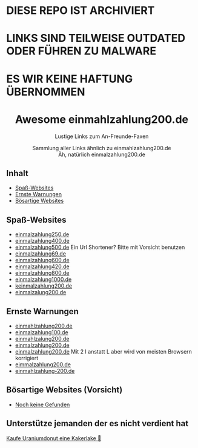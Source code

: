 # DIESE REPO IST ARCHIVIERT
# LINKS SIND TEILWEISE OUTDATED ODER FÜHREN ZU MALWARE
# ES WIR KEINE HAFTUNG ÜBERNOMMEN



<div align="center">

<!-- title -->

<!--lint ignore no-dead-urls-->

# Awesome einmahlzahlung200.de
<!-- subtitle -->

Lustige Links zum An-Freunde-Faxen

<!-- description -->

Sammlung aller Links ähnlich zu einmahlzahlung200.de  
Äh, natürlich einmalzahlung200.de

</div>

<!-- TOC -->

## Inhalt

- [Spaß-Websites](#spaß-websites)
- [Ernste Warnungen](#ernste-warnungen)
- [Bösartige Websites](#bösartige-websites-(vorsicht))

<!-- CONTENT -->

## Spaß-Websites

- [einmalzahlung250.de](https://einmalzahlung250.de/)
- [einmalzahlung400.de](https://einmalzahlung400.de/)
- [einmalzahlung500.de](https://einmalzahlung500.de/) Ein Url Shortener? Bitte mit Vorsicht benutzen
- [einmalzahlung69.de](https://einmalzahlung69.de/)
- [einmalzahlung600.de](https://einmalzahlung600.de/)
- [einmalzahlung420.de](https://einmalzahlung420.de/)
- [einmalzahlung800.de](https://einmalzahlung600.de/)
- [einmalzahlung1000.de](https://einmalzahlung1000.de/)
- [keinmalzahlung200.de](https://www.keinmalzahlung200.de/)
- [einmalzalung200.de](https://einmalzalung200.de/)


## Ernste Warnungen

- [einmahlzahlung200.de](https://einmahlzahlung200.de/)
- [einmalzahlung100.de](https://einmalzahlung100.de/)
- [einmahlzalung200.de](https://einmahlzalung200.de/)
- [einmaIzahlung200.de](https://einmaIzahlung200.de/)
- [einmaIzahIung200.de](https://einmaIzahIung200.de/) Mit 2 I anstatt L aber wird von meisten Browsern korrigiert
- [eimmalzahlung200.de](https://eimmalzahlung200.de/)
- [einmahlzahlung-200.de](https://einmahlzahlung-200.de/)


##  Bösartige Websites (Vorsicht) 

- [Noch keine Gefunden](https:/www.example.com/)

## Unterstütze jemanden der es nicht verdient hat 

[Kaufe Uraniumdonut eine Kakerlake 🐜](https://www.buymeacoffee.com/UraniumDonut)

<!-- END CONTENT -->
